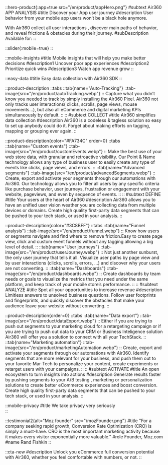 ::hero-product{:app=true src="/en/product/appHero.png"}
#subtext
Air360 APP ANALYSIS
#title
Discover your App user journey
#description
User behavior from your mobile app users won’t be a black hole anymore. 

With Air360 collect all user interactions , discover main paths of behavior, and reveal frictions & obstacles during their journey.
#subDescription
Available for:
::

::slider{:mobile=true}
::

::mobile-insights
#title
Mobile insights that will help you make better decisions
#description1
Uncover poor app experiences
#description2
Prioritize quick wins
#description3
Watch app revenue grow
::

::easy-data
#title
Easy data collection with Air360 SDK
::

::product-description
::tabs
    ::tab{name="Auto-Tracking"}
    ::tab-image{src="/en/product/autoTracking.webp"}
    ::
    Capture what you didn’t know you needed to track by simply installing the Air360 Pixel.
    Air360 not only tracks user interactions( clicks, scrolls, page views, mouse movements...), but also all eCommerce and digital marketing KPIs simultaneously by default.
    ::
::
#subtext
COLLECT
#title
Air360 simplifies data collection
#description
Air360 is a codeless & tagless solution so easy to set up anybody could do it. Forget about making efforts on tagging, mapping or grouping ever again.
::

::product-description{color="#FA734C" order=0}
::tabs
    ::tab{name="Custom events"}
    ::tab-image{src="/en/product/customEvents.webp"}
    ::
    Make the best use of your web store data, with granular and retroactive visibility.
    Our Point & Name technology allows any type of business user to easily create any type of events like clicks, page views, and errors.
    ::
    ::tab{name="Advanced segments"}
    ::tab-image{src="/en/product/advancedSegments.webp"}
    ::
    Create, export and activate your segments through our automations with Air360.
    Our technology allows you to filter all users by any specific criteria like purchase behavior, user journeys, frustration or engagement with your website, pageviews, and even by sequence of events.
    ::
::
#subtext
DEFINE
#title
Your users at the heart of Air360
#description
Air360 allows you to have an unified user vision weather you are collecting data from multiple devices or domains. Create high quality first-party data segments that can be pushed to your tech stack, or used in your analysis.
::

::product-description{color="#3C8BFF"}
::tabs
    ::tab{name="Funnel analysis"}
    ::tab-image{src="/en/product/funnel.webp"}
    ::
    Know how users or segments navigate and find where to remove friction.Easy to create page view, click and custom event funnels without any tagging allowing a big level of detail.
    ::
    ::tab{name="User journeys"}
    ::tab-image{src="/en/product/userJourney.webp"}
    ::
    Not just another sunburst, the only user journey that tells it all.
    Visualize user paths by page view and by user interactions (clicks, scrolls, errors, ...) and discover why your users are not converting.
    ::
    ::tab{name="Dashboards"}
    ::tab-image{src="/en/product/dashboards.webp"}
    ::
    Create dashboards by team needs or goals to visualize the metrics that you need under the same platform, and keep track of your mobile store’s performance.
    ::
::
#subtext
ANALYZE
#title
Spot all your opportunities to increase revenue
#description
Limitless answers to unsolved business questions. Follow user footprints and fingerprints, and quickly discover the obstacles that make your audience leave your website without converting.
::

::product-description{order=0}
::tabs
    ::tab{name="Data export"}
    ::tab-image{src="/en/product/dataExport.webp"}
    ::
    Either if you are trying to push out segments to your marketing cloud for a retargeting campaign or if you are trying to push out data to your CRM or Business Inteligence solution Air360 will offer you a solution to connect with all your TechStack.
    ::
    ::tab{name="Marketing automation"}
    ::tab-image{src="/en/product/marketingAutomation.webp"}
    ::
    Create, export and activate your segments through our automations with Air360.
    Identify segments that are more relevant for your business, and push them out to your favorite Mar-Tech to personalize your content, create experiments or retarget users with your campaigns.
    ::
::
#subtext
ACTIVATE
#title
An open ecosystem to turn insights into actions
#description
Generate results faster by pushing segments to your A/B testing , marketing or personalization solutions to create better eCommerce experiences and boost conversion.
Create high quality first-party data segments that can be pushed to your tech stack, or used in your analysis.
::

::mobile-privacy
#title
We take privacy very seriously    
::

::testimonial2{alt="Moz founder" src="/mozFounder.png"}
#title
"For a company seeking rapid growth, Conversion Rate Optimization (CRO) is simply a must-have. CRO is the most important marketing activity because it makes every visitor exponentially more valuable."
#role
Founder, Moz.com
#name
Rand Fishkin
::

::cta-new
#description
Unlock you eCommerce full conversion potential with Air360, whether you feel comfortable with numbers, or not.
::